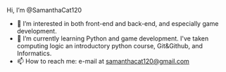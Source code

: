 Hi, I’m @SamanthaCat120
- 👀 I’m interested in both front-end and back-end, and especially game development.
- 🌱 I’m currently learning Python and game development. I've taken computing logic an introductory python course, Git&Github, and Informatics.
- 📫 How to reach me: e-mail at samanthacat120@gmail.com 

<!---
SamanthaCat120/SamanthaCat120 is a ✨ special ✨ repository because its `README.md` (this file) appears on your GitHub profile.
You can click the Preview link to take a look at your changes.
--->
